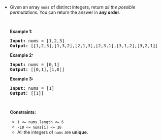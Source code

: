 - <p>Given an array <code>nums</code> of distinct integers, return <em>all the possible permutations</em>. You can return the answer in <strong>any order</strong>.</p>
  
  <p>&nbsp;</p>
  <p><strong class="example">Example 1:</strong></p>
  <pre><strong>Input:</strong> nums = [1,2,3]
  <strong>Output:</strong> [[1,2,3],[1,3,2],[2,1,3],[2,3,1],[3,1,2],[3,2,1]]
  </pre><p><strong class="example">Example 2:</strong></p>
  <pre><strong>Input:</strong> nums = [0,1]
  <strong>Output:</strong> [[0,1],[1,0]]
  </pre><p><strong class="example">Example 3:</strong></p>
  <pre><strong>Input:</strong> nums = [1]
  <strong>Output:</strong> [[1]]
  </pre>
  <p>&nbsp;</p>
  <p><strong>Constraints:</strong></p>
  
  <ul>
  	<li><code>1 &lt;= nums.length &lt;= 6</code></li>
  	<li><code>-10 &lt;= nums[i] &lt;= 10</code></li>
  	<li>All the integers of <code>nums</code> are <strong>unique</strong>.</li>
  </ul>